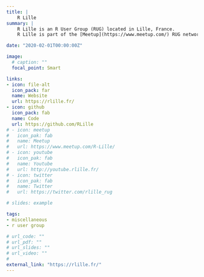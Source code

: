 ```yaml
---
title: |
    R Lille
summary: |
    R Lille is an R User Group (RUG) located in Lille, France.
    R Lille is part of the [Meetup](https://www.meetup.com/) RUG network sponsored by the [R&nbsp;Consortium](https://www.r-consortium.org/).

date: "2020-02-01T00:00:00Z"

image:
  # caption: ""
  focal_point: Smart

links:
- icon: file-alt
  icon_pack: far
  name: Website
  url: https://rlille.fr/
- icon: github
  icon_pack: fab
  name: Code
  url: https://github.com/RLille
# - icon: meetup
#   icon_pak: fab
#   name: Meetup
#   url: https://www.meetup.com/R-Lille/
# - icon: youtube
#   icon_pak: fab
#   name: Youtube
#   url: http://youtube.rlille.fr/
# - icon: twitter
#   icon_pak: fab
#   name: Twitter
#   url: https://twitter.com/rlille_rug

# slides: example

tags:
- miscellaneous
- r user group

# url_code: ""
# url_pdf: ""
# url_slides: ""
# url_video: ""
#
external_link: "https://rlille.fr/"
---
```

